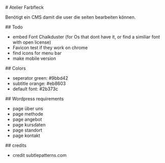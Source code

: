 # Atelier Farbfleck


Benötigt ein CMS damit die user die seiten bearbeiten können.

## Todo
* embed Font Chalkduster (for Os that dont have it, or find a similiar font with open license)
* Favicon test if they work on chrome
* find icons for menu bar
* make mobile version

## Colors

* seperator green: #9bbd42
* subtitle orange: #eb8603
* default font: #2b373c

## Wordpress requirements


* page über uns
* page methode
* page angebot
* page kursdaten
* page standort
* page kontakt

## credits
* credit subtlepatterns.com 